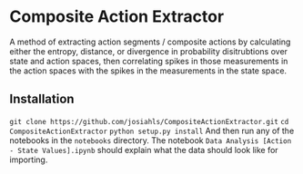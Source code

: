 # Composite Action Extractor
A method of extracting action segments / composite actions by calculating either the entropy, distance, or divergence in 
probability disitrubtions over state and action spaces, then correlating spikes in those measurements in the action spaces
with the spikes in the measurements in the state space.

## Installation 
`git clone https://github.com/josiahls/CompositeActionExtractor.git`
`cd CompositeActionExtractor`
`python setup.py install`
And then run any of the notebooks in the `notebooks` directory. 
The notebook `Data Analysis [Action - State Values].ipynb` should explain what the data should look like for importing.
